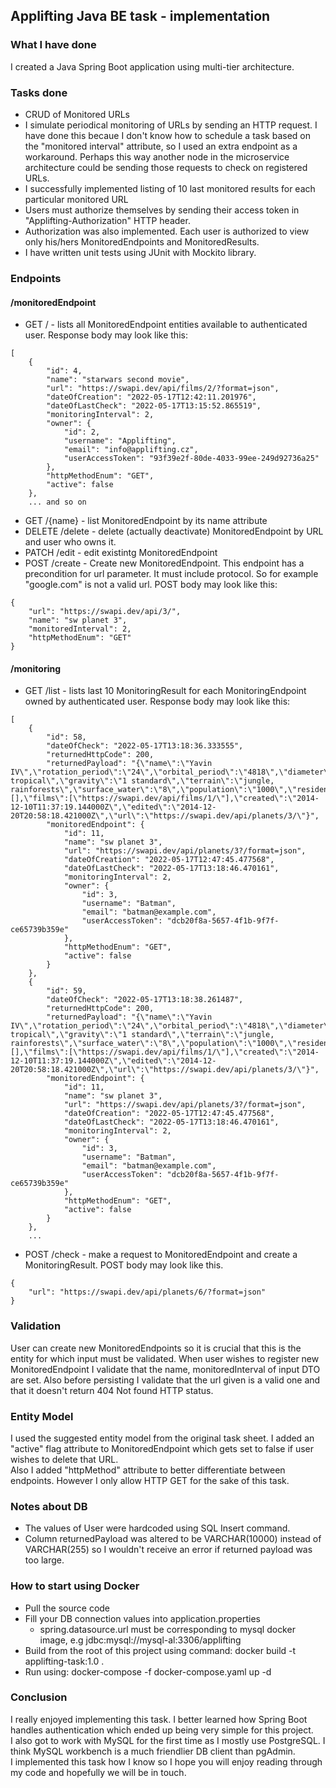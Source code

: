 ## Applifting Java BE task - implementation
### What I have done
I created a Java Spring Boot application using multi-tier architecture.
### Tasks done
- CRUD of Monitored URLs 
- I simulate periodical monitoring of URLs by sending an HTTP request. I have done this becaue I don't know how to schedule a task based on the "monitored interval" attribute, so I used an extra endpoint as a workaround. Perhaps this way another node in the microservice architecture could be sending those requests to check on registered URLs.
- I successfully implemented listing of 10 last monitored results for each particular monitored URL
- Users must authorize themselves by sending their access token in "Applifting-Authorization" HTTP header.
- Authorization was also implemented. Each user is authorized to view only his/hers MonitoredEndpoints and MonitoredResults.
- I have written unit tests using JUnit with Mockito library.
### Endpoints
#### /monitoredEndpoint
- GET / - lists all MonitoredEndpoint entities available to authenticated user. Response body may look like this:
```
[
    {
        "id": 4,
        "name": "starwars second movie",
        "url": "https://swapi.dev/api/films/2/?format=json",
        "dateOfCreation": "2022-05-17T12:42:11.201976",
        "dateOfLastCheck": "2022-05-17T13:15:52.865519",
        "monitoringInterval": 2,
        "owner": {
            "id": 2,
            "username": "Applifting",
            "email": "info@applifting.cz",
            "userAccessToken": "93f39e2f-80de-4033-99ee-249d92736a25"
        },
        "httpMethodEnum": "GET",
        "active": false
    },
    ... and so on
```
- GET /{name} - list MonitoredEndpoint by its name attribute
- DELETE /delete - delete (actually deactivate) MonitoredEndpoint by URL and user who owns it.
- PATCH /edit - edit existintg MonitoredEndpoint
- POST /create - Create new MonitoredEndpoint. This endpoint has a precondition for url parameter. It must include protocol. So for example "google.com" is not a valid url. POST body may look like this:
```
{
    "url": "https://swapi.dev/api/3/",
    "name": "sw planet 3",
    "monitoredInterval": 2,
    "httpMethodEnum": "GET"
}
```
#### /monitoring
- GET /list - lists last 10 MonitoringResult for each MonitoringEndpoint owned by authenticated user. Response body may look like this:
```
[
    {
        "id": 58,
        "dateOfCheck": "2022-05-17T13:18:36.333555",
        "returnedHttpCode": 200,
        "returnedPayload": "{\"name\":\"Yavin IV\",\"rotation_period\":\"24\",\"orbital_period\":\"4818\",\"diameter\":\"10200\",\"climate\":\"temperate, tropical\",\"gravity\":\"1 standard\",\"terrain\":\"jungle, rainforests\",\"surface_water\":\"8\",\"population\":\"1000\",\"residents\":[],\"films\":[\"https://swapi.dev/api/films/1/\"],\"created\":\"2014-12-10T11:37:19.144000Z\",\"edited\":\"2014-12-20T20:58:18.421000Z\",\"url\":\"https://swapi.dev/api/planets/3/\"}",
        "monitoredEndpoint": {
            "id": 11,
            "name": "sw planet 3",
            "url": "https://swapi.dev/api/planets/3?/format=json",
            "dateOfCreation": "2022-05-17T12:47:45.477568",
            "dateOfLastCheck": "2022-05-17T13:18:46.470161",
            "monitoringInterval": 2,
            "owner": {
                "id": 3,
                "username": "Batman",
                "email": "batman@example.com",
                "userAccessToken": "dcb20f8a-5657-4f1b-9f7f-ce65739b359e"
            },
            "httpMethodEnum": "GET",
            "active": false
        }
    },
    {
        "id": 59,
        "dateOfCheck": "2022-05-17T13:18:38.261487",
        "returnedHttpCode": 200,
        "returnedPayload": "{\"name\":\"Yavin IV\",\"rotation_period\":\"24\",\"orbital_period\":\"4818\",\"diameter\":\"10200\",\"climate\":\"temperate, tropical\",\"gravity\":\"1 standard\",\"terrain\":\"jungle, rainforests\",\"surface_water\":\"8\",\"population\":\"1000\",\"residents\":[],\"films\":[\"https://swapi.dev/api/films/1/\"],\"created\":\"2014-12-10T11:37:19.144000Z\",\"edited\":\"2014-12-20T20:58:18.421000Z\",\"url\":\"https://swapi.dev/api/planets/3/\"}",
        "monitoredEndpoint": {
            "id": 11,
            "name": "sw planet 3",
            "url": "https://swapi.dev/api/planets/3?/format=json",
            "dateOfCreation": "2022-05-17T12:47:45.477568",
            "dateOfLastCheck": "2022-05-17T13:18:46.470161",
            "monitoringInterval": 2,
            "owner": {
                "id": 3,
                "username": "Batman",
                "email": "batman@example.com",
                "userAccessToken": "dcb20f8a-5657-4f1b-9f7f-ce65739b359e"
            },
            "httpMethodEnum": "GET",
            "active": false
        }
    },
    ...
```
- POST /check - make a request to MonitoredEndpoint and create a MonitoringResult. POST body may look like this.
```
{
    "url": "https://swapi.dev/api/planets/6/?format=json"
}
```
### Validation
User can create new MonitoredEndpoints so it is crucial that this is the entity for which input must be validated. 
When user wishes to register new MonitoredEndpoint I validate that the name, monitoredInterval of input DTO are set.
Also before persisting I validate that the url given is a valid one and that it doesn't return 404 Not found HTTP status.
### Entity Model
I used the suggested entity model from the original task sheet. I added an "active" flag attribute to MonitoredEndpoint which gets set to false if user wishes to delete that URL.<br>
Also I added "httpMethod" attribute to better differentiate between endpoints. However I only allow HTTP GET for the sake of this task.

### Notes about DB
- The values of User were hardcoded using SQL Insert command.
- Column returnedPayload was altered to be VARCHAR(10000) instead of VARCHAR(255) so I wouldn't receive an error if returned payload was too large.
### How to start using Docker
- Pull the source code
- Fill your DB connection values into application.properties
    - spring.datasource.url must be corresponding to mysql docker image, e.g jdbc:mysql://mysql-al:3306/applifting
- Build from the root of this project using command: docker build -t applifting-task:1.0 .
- Run using: docker-compose -f docker-compose.yaml up -d
### Conclusion
I really enjoyed implementing this task. I better learned how Spring Boot handles authentication which ended up being very simple for this project. <Br>
I also got to work with MySQL for the first time as I mostly use PostgreSQL. I think MySQL workbench is a much friendlier DB client than pgAdmin. <br>
I implemented this task how I know so I hope you will enjoy reading through my code and hopefully we will be in touch.
